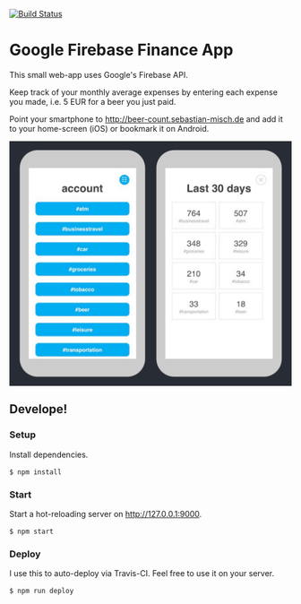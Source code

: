 [![Build Status](https://travis-ci.org/sbstnmsch/firebase-finance.svg?branch=master)](https://travis-ci.org/sbstnmsch/firebase-finance)

# Google Firebase Finance App
This small web-app uses Google's Firebase API.

Keep track of your monthly average expenses by entering each
expense you made, i.e. 5 EUR for a beer you just paid.

Point your smartphone to http://beer-count.sebastian-misch.de
and add it to your home-screen (iOS) or bookmark it on Android.

<img align=center src=".screenshots/app.png" />

## Develope!

### Setup
Install dependencies.
```
$ npm install
```

### Start
Start a hot-reloading server on http://127.0.0.1:9000.
```
$ npm start
```

### Deploy
I use this to auto-deploy via Travis-CI. Feel free to use it on
your server.
```
$ npm run deploy
```
